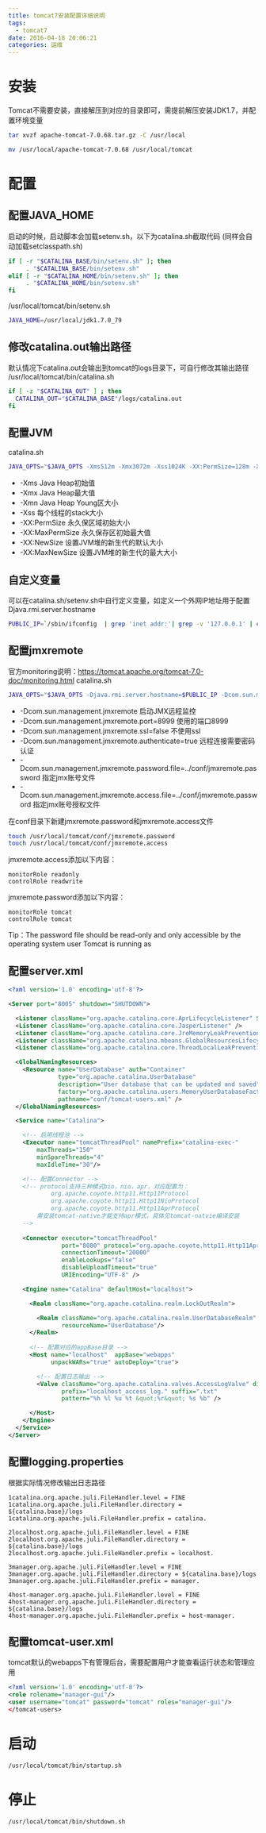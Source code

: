 ```yaml
---
title: tomcat7安装配置详细说明
tags:
  - tomcat7
date: 2016-04-18 20:06:21
categories: 运维
---
```


# 安装
Tomcat不需要安装，直接解压到对应的目录即可，需提前解压安装JDK1.7，并配置环境变量
```bash
tar xvzf apache-tomcat-7.0.68.tar.gz -C /usr/local

mv /usr/local/apache-tomcat-7.0.68 /usr/local/tomcat
```

# 配置
## 配置JAVA_HOME
启动的时候，启动脚本会加载setenv.sh，以下为catalina.sh截取代码
(同样会自动加载setclasspath.sh)
```bash
if [ -r "$CATALINA_BASE/bin/setenv.sh" ]; then
     . "$CATALINA_BASE/bin/setenv.sh"
elif [ -r "$CATALINA_HOME/bin/setenv.sh" ]; then
     . "$CATALINA_HOME/bin/setenv.sh"
fi
```

/usr/local/tomcat/bin/setenv.sh
```bash
JAVA_HOME=/usr/local/jdk1.7.0_79
```

<!-- more -->

## 修改catalina.out输出路径
默认情况下catalina.out会输出到tomcat的logs目录下，可自行修改其输出路径
/usr/local/tomcat/bin/catalina.sh
```bash
if [ -z "$CATALINA_OUT" ] ; then
  CATALINA_OUT="$CATALINA_BASE"/logs/catalina.out
fi
```

## 配置JVM
catalina.sh
```bash
JAVA_OPTS="$JAVA_OPTS -Xms512m -Xmx3072m -Xss1024K -XX:PermSize=128m -XX:MaxPermSize=512m"

```
- -Xms Java Heap初始值
- -Xmx Java Heap最大值
- -Xmn Java Heap Young区大小
- -Xss 每个线程的stack大小
- -XX:PermSize 永久保区域初始大小
- -XX:MaxPermSize 永久保存区初始最大值
- -XX:NewSize 设置JVM堆的新生代的默认大小
- -XX:MaxNewSize 设置JVM堆的新生代的最大大小

## 自定义变量
可以在catalina.sh/setenv.sh中自行定义变量，如定义一个外网IP地址用于配置Djava.rmi.server.hostname
```bash
PUBLIC_IP=`/sbin/ifconfig  | grep 'inet addr:'| grep -v '127.0.0.1' | cut -d: -f2 | awk '{ print $1}' |grep -v ^10.`
```

## 配置jmxremote
官方monitoring说明：https://tomcat.apache.org/tomcat-7.0-doc/monitoring.html
catalina.sh
```bash
JAVA_OPTS="$JAVA_OPTS -Djava.rmi.server.hostname=$PUBLIC_IP -Dcom.sun.management.jmxremote -Dcom.sun.management.jmxremote.port=8999 -Dcom.sun.management.jmxremote.ssl=false -Dcom.sun.management.jmxremote.authenticate=true -Dcom.sun.management.jmxremote.password.file=../conf/jmxremote.password -Dcom.sun.management.jmxremote.access.file=../conf/jmxremote.access -Dfile.encoding=UTF-8"
```
- -Dcom.sun.management.jmxremote  启动JMX远程监控
- -Dcom.sun.management.jmxremote.port=8999 使用的端口8999
- -Dcom.sun.management.jmxremote.ssl=false 不使用ssl
- -Dcom.sun.management.jmxremote.authenticate=true 远程连接需要密码认证
- -Dcom.sun.management.jmxremote.password.file=../conf/jmxremote.password 指定jmx账号文件
- -Dcom.sun.management.jmxremote.access.file=../conf/jmxremote.password 指定jmx账号授权文件

在conf目录下新建jmxremote.password和jmxremote.access文件
```bash
touch /usr/local/tomcat/conf/jmxremote.password
touch /usr/local/tomcat/conf/jmxremote.access

```

jmxremote.access添加以下内容：
```access
monitorRole readonly 
controlRole readwrite
```

jmxremote.password添加以下内容：
```access
monitorRole tomcat
controlRole tomcat
```
Tip：The password file should be read-only and only accessible by the operating system user Tomcat is running as


## 配置server.xml
```xml
<?xml version='1.0' encoding='utf-8'?>

<Server port="8005" shutdown="SHUTDOWN">

  <Listener className="org.apache.catalina.core.AprLifecycleListener" SSLEngine="on" />
  <Listener className="org.apache.catalina.core.JasperListener" />
  <Listener className="org.apache.catalina.core.JreMemoryLeakPreventionListener" />
  <Listener className="org.apache.catalina.mbeans.GlobalResourcesLifecycleListener" />
  <Listener className="org.apache.catalina.core.ThreadLocalLeakPreventionListener" />

  <GlobalNamingResources>
    <Resource name="UserDatabase" auth="Container"
              type="org.apache.catalina.UserDatabase"
              description="User database that can be updated and saved"
              factory="org.apache.catalina.users.MemoryUserDatabaseFactory"
              pathname="conf/tomcat-users.xml" />
  </GlobalNamingResources>

  <Service name="Catalina">

    <!-- 启用线程池 -->
    <Executor name="tomcatThreadPool" namePrefix="catalina-exec-"
        maxThreads="150"
        minSpareThreads="4" 
        maxIdleTime="30"/>

    <!-- 配置Connector -->
    <!-- protocol支持三种模式bio，nio，apr，对应配置为：
            org.apache.coyote.http11.Http11Protocol
            org.apache.coyote.http11.Http11NioProtocol
            org.apache.coyote.http11.Http11AprProtocol
        需安装tomcat-native才能支持apr模式，具体见tomcat-natvie编译安装
    -->
 
    <Connector executor="tomcatThreadPool"
               port="8080" protocol="org.apache.coyote.http11.Http11AprProtocol"
               connectionTimeout="20000"
               enableLookups="false"
               disableUploadTimeout="true"
               URIEncoding="UTF-8" />

    <Engine name="Catalina" defaultHost="localhost">

      <Realm className="org.apache.catalina.realm.LockOutRealm">

        <Realm className="org.apache.catalina.realm.UserDatabaseRealm"
               resourceName="UserDatabase"/>
      </Realm>
    
      <!-- 配置对应的appBase目录 --> 
      <Host name="localhost"  appBase="webapps"
            unpackWARs="true" autoDeploy="true">

        <!-- 配置日志输出 --> 
        <Valve className="org.apache.catalina.valves.AccessLogValve" directory="logs"
               prefix="localhost_access_log." suffix=".txt"
               pattern="%h %l %u %t &quot;%r&quot; %s %b" />

      </Host>
    </Engine>
  </Service>
</Server>
```

## 配置logging.properties
根据实际情况修改输出日志路径
```properties
1catalina.org.apache.juli.FileHandler.level = FINE
1catalina.org.apache.juli.FileHandler.directory = ${catalina.base}/logs
1catalina.org.apache.juli.FileHandler.prefix = catalina.

2localhost.org.apache.juli.FileHandler.level = FINE
2localhost.org.apache.juli.FileHandler.directory = ${catalina.base}/logs
2localhost.org.apache.juli.FileHandler.prefix = localhost.

3manager.org.apache.juli.FileHandler.level = FINE
3manager.org.apache.juli.FileHandler.directory = ${catalina.base}/logs
3manager.org.apache.juli.FileHandler.prefix = manager.

4host-manager.org.apache.juli.FileHandler.level = FINE
4host-manager.org.apache.juli.FileHandler.directory = ${catalina.base}/logs
4host-manager.org.apache.juli.FileHandler.prefix = host-manager.

```

## 配置tomcat-user.xml
tomcat默认的webapps下有管理后台，需要配置用户才能查看运行状态和管理应用
```xml
<?xml version='1.0' encoding='utf-8'?>
<role rolename="manager-gui"/>
<user username="tomcat" password="tomcat" roles="manager-gui"/>
</tomcat-users>

```


# 启动
```bash
/usr/local/tomcat/bin/startup.sh
```

# 停止
```bash
/usr/local/tomcat/bin/shutdown.sh
```
